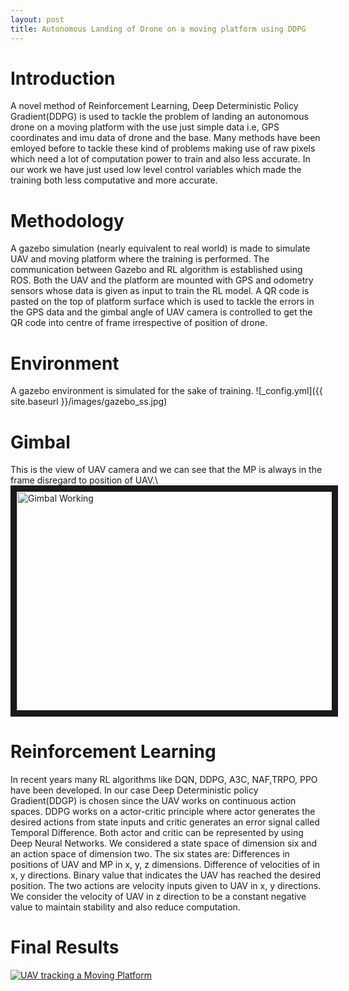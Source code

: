 ```yaml
---
layout: post
title: Autonomous Landing of Drone on a moving platform using DDPG
---
```


# Introduction #
A novel method of Reinforcement Learning, Deep Deterministic Policy Gradient(DDPG) is used to tackle the problem of landing an autonomous drone on a moving platform with the use just simple data i.e, GPS coordinates and imu data of drone and the base. Many methods have been emloyed before to tackle these kind of problems making use of raw pixels which need a lot of computation power to train and also less accurate. In our work we have just used low level control variables which made the training both less computative and more accurate.    

# Methodology #
A gazebo simulation (nearly equivalent to real world) is made to simulate UAV and moving platform where the training is performed. The communication between Gazebo and RL algorithm is established using ROS. Both the UAV and the platform are mounted with GPS and odometry sensors whose data is given as input to train the RL model. A QR code is pasted on the top of platform surface which is used to tackle the errors in the GPS data and the gimbal angle of UAV camera is controlled to get the QR code into centre of frame irrespective of position of drone.
# Environment #
A gazebo environment is simulated for the sake of training.
![_config.yml]({{ site.baseurl }}/images/gazebo_ss.jpg)

# Gimbal #
This is the view of UAV camera and we can see that the MP is always in the frame disregard to position of UAV.\ 
<a href="http://www.youtube.com/watch?feature=player_embedded&v=a9tQO1UDpxY" target="_blank">
 <img src="http://img.youtube.com/vi/a9tQO1UDpxY/0.jpg" alt="Gimbal Working" width="600" height="350" border="10" />
</a>


# Reinforcement Learning #
In recent years many RL algorithms like DQN, DDPG, A3C, NAF,TRPO, PPO have been developed. In our case Deep Deterministic policy Gradient(DDGP) is chosen since the UAV works on continuous action spaces. DDPG works on a actor-critic principle where actor generates the desired actions from state inputs and critic generates an error signal called Temporal Difference. Both actor and critic can be represented by using Deep Neural Networks. We considered a state space of dimension six and an action space of dimension two.
The six states are:
    Differences in positions of UAV and MP in x, y, z dimensions.
    Difference of velocities of in x, y directions.
    Binary value that indicates the UAV has reached the desired position.
The two actions are velocity inputs given to UAV in x, y directions. We consider the velocity of UAV in z direction to be a constant negative value to maintain stability and also reduce computation.

# Final Results #

[![UAV tracking a Moving Platform](https://img.youtube.com/vi/-eJLhzJz_qk/default.jpg)](https://youtu.be/-eJLhzJz_qk)
